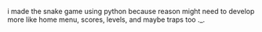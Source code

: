 i made the snake game using python because reason
might need to develop more
like home menu, scores, levels, and maybe traps too
._.
